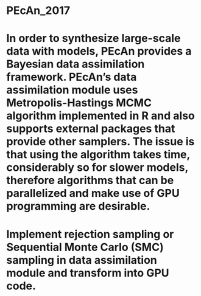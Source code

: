 # PEcAn_2017
# In order to synthesize large-scale data with models, PEcAn provides a Bayesian data assimilation framework. PEcAn’s data assimilation module uses Metropolis-Hastings MCMC algorithm implemented in R and also supports external packages that provide other samplers. The issue is that using the algorithm takes time, considerably so for slower models, therefore algorithms that can be parallelized and make use of GPU programming are desirable.
# Implement rejection sampling or Sequential Monte Carlo (SMC) sampling in data assimilation module and transform into GPU code.
